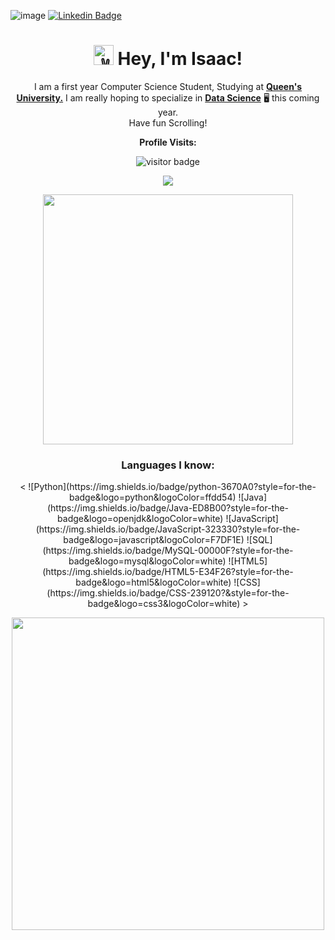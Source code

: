 ![image](https://github.com/i-ouellette/i-ouellette/assets/157050094/8a4eab11-47fd-4570-a199-00a08d210791)
[![Linkedin Badge](https://img.shields.io/badge/-LinkedIn-blue?style=flat-square&logo=Linkedin&logoColor=white&link=https://www.linkedin.com/in/isaac-ouellette-/)](https://www.linkedin.com/in/isaac-ouellette-/)
<h1 align="center"><picture>
  <source srcset="https://fonts.gstatic.com/s/e/notoemoji/latest/270c_fe0f/512.webp" type="image/webp">
  <img src="https://fonts.gstatic.com/s/e/notoemoji/latest/270c_fe0f/512.gif" alt="✌" width="32" height="32">
</picture>Hey, I'm Isaac!</h1>

<p align="center" width="150px">I am a first year Computer Science Student, Studying at <a href="https://www.queensu.ca/"><b>Queen's University.</b></a> I am really hoping to specialize in <a href= "https://www.cs.queensu.ca/undergraduate/programs/options/data-analytics.php"><b>Data Science</b></a> 🖥️ this coming year. <br> Have fun Scrolling!</p>
<p align="center"><b>Profile Visits:</b></p>
<p align="center"><img src="https://profile-counter.glitch.me/%7Bi-ouellette%7D/count.svg" alt="visitor badge"/></p>
<p align="center"><img src="https://github-readme-stats.vercel.app/api/top-langs/?username=i-ouellette&layout=compact&hide=TSQL&theme=blue_navy"></p>
<p align="center" ><img src="https://github-readme-stats.vercel.app/api?username=i-ouellette&count_private=true&show_icons=true&&theme=blue_navy&include_all_commits=true" width="400"></p> 

<h3 align="center"> Languages I know:</h3>
<p align="center"><
![Python](https://img.shields.io/badge/python-3670A0?style=for-the-badge&logo=python&logoColor=ffdd54)
![Java](https://img.shields.io/badge/Java-ED8B00?style=for-the-badge&logo=openjdk&logoColor=white)
![JavaScript](https://img.shields.io/badge/JavaScript-323330?style=for-the-badge&logo=javascript&logoColor=F7DF1E)
![SQL](https://img.shields.io/badge/MySQL-00000F?style=for-the-badge&logo=mysql&logoColor=white)
![HTML5](https://img.shields.io/badge/HTML5-E34F26?style=for-the-badge&logo=html5&logoColor=white)
![CSS](https://img.shields.io/badge/CSS-239120?&style=for-the-badge&logo=css3&logoColor=white)
><br></p>
<p align="center"><img src="https://user-images.githubusercontent.com/74038190/225813708-98b745f2-7d22-48cf-9150-083f1b00d6c9.gif" width="500"><br></p>
